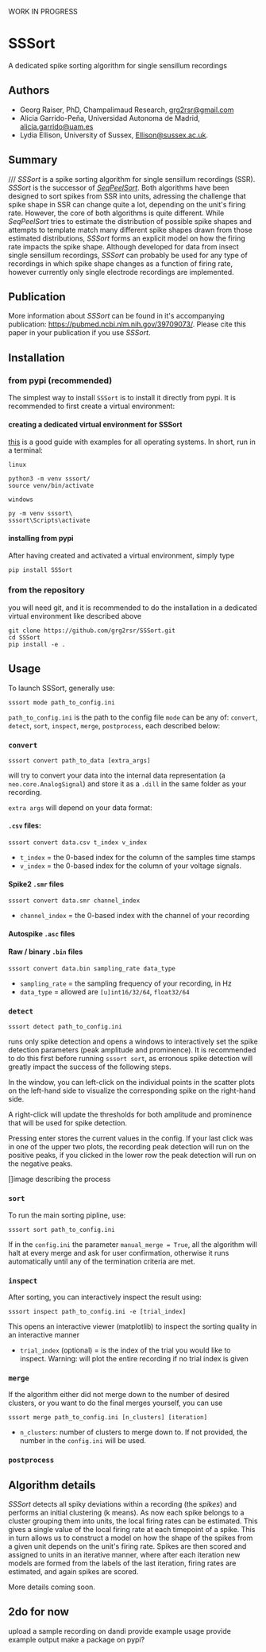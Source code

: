 WORK IN PROGRESS
# SSSort
A dedicated spike sorting algorithm for single sensillum recordings
 
## Authors
+ Georg Raiser, PhD, Champalimaud Research, grg2rsr@gmail.com
+ Alicia Garrido-Peña, Universidad Autonoma de Madrid, alicia.garrido@uam.es
+ Lydia Ellison, University of Sussex, Ellison@sussex.ac.uk.
 
## Summary
///
_SSSort_ is a spike sorting algorithm for single sensillum recordings (SSR). _SSSort_ is the successor of [_SeqPeelSort_](https://github.com/grg2rsr/SeqPeelSort). Both algorithms have been designed to sort spikes from SSR into units, adressing the challenge that spike shape in SSR can change quite a lot, depending on the unit's firing rate. However, the core of both algorithms is quite different. While _SeqPeelSort_ tries to estimate the distribution of possible spike shapes and attempts to template match many different spike shapes drawn from those estimated distributions, _SSSort_ forms an explicit model on how the firing rate impacts the spike shape. Although developed for data from insect single sensillum recordings, _SSSort_ can probably be used for any type of recordings in which spike shape changes as a function of firing rate, however currently only single electrode recordings are implemented.

## Publication
More information about _SSSort_ can be found in it's accompanying publication: https://pubmed.ncbi.nlm.nih.gov/39709073/. Please cite this paper in your publication if you use _SSSort_.

## Installation

### from pypi (recommended)
The simplest way to install `SSSort` is to install it directly from pypi. It is recommended to first create a virtual environment:

#### creating a dedicated virtual environment for SSSort
[this](https://realpython.com/python-virtual-environments-a-primer/) is a good guide with examples for all operating systems. In short, run in a terminal:

`linux`
```
python3 -m venv sssort/
source venv/bin/activate
```

`windows`
```
py -m venv sssort\
sssort\Scripts\activate
```

#### installing from pypi
After having created and activated a virtual environment, simply type
```
pip install SSSort
```

### from the repository 
you will need git, and it is recommended to do the installation in a dedicated virtual environment like described above
```
git clone https://github.com/grg2rsr/SSSort.git
cd SSSort
pip install -e .
```

## Usage
To launch SSSort, generally use:
```
sssort mode path_to_config.ini
```
`path_to_config.ini` is the path to the config file
`mode` can be any of: `convert`, `detect`, `sort`, `inspect`, `merge`, `postprocess`, each described below:

### `convert`
```
sssort convert path_to_data [extra_args]
```
will try to convert your data into the internal data representation (a `neo.core.AnalogSignal`) and store it as a `.dill` in the same folder as your recording.

`extra args` will depend on your data format:

#### `.csv` files:
`sssort convert data.csv t_index v_index`
+ `t_index` = the 0-based index for the column of the samples time stamps
+ `v_index` = the 0-based index for the column of your voltage signals.

#### Spike2 `.smr` files
`sssort convert data.smr channel_index`
+ `channel_index` = the 0-based index with the channel of your recording 

#### Autospike `.asc` files

#### Raw / binary `.bin` files
`sssort convert data.bin sampling_rate data_type`
+ `sampling_rate` = the sampling frequency of your recording, in Hz
+ `data_type` = allowed are `[u]int16/32/64`, `float32/64`

### `detect`
```
sssort detect path_to_config.ini
```
runs only spike detection and opens a windows to interactively set the spike detection parameters (peak amplitude and prominence). It is recommended to do this first before running `sssort sort`, as erronous spike detection will greatly impact the success of the following steps.

In the window, you can left-click on the individual points in the scatter plots on the left-hand side to visualize the corresponding spike on the right-hand side.

A right-click will update the thresholds for both amplitude and prominence that will be used for spike detection.

Pressing enter stores the current values in the config. If your last click was in one of the upper two plots, the recording peak detection will run on the positive peaks, if you clicked in the lower row the peak detection will run on the negative peaks.

[]image describing the process

### `sort`
To run the main sorting pipline, use:
```
sssort sort path_to_config.ini
```
If in the `config.ini` the parameter `manual_merge = True`, all the algorithm will halt at every merge and ask for user confirmation, otherwise it runs automatically until any of the termination criteria are met.

### `inspect`
After sorting, you can interactively inspect the result using:
```
sssort inspect path_to_config.ini -e [trial_index]
```
This opens an interactive viewer (matplotlib) to inspect the sorting quality in an interactive manner

+ `trial_index` (optional) = is the index of the trial you would like to inspect. Warning: will plot the entire recording if no trial index is given

### `merge`

If the algorithm either did not merge down to the number of desired clusters, or you want to do the final merges yourself, you can use
```
sssort merge path_to_config.ini [n_clusters] [iteration]
```
+ `n_clusters`: number of clusters to merge down to. If not provided, the number in the `config.ini` will be used.


### `postprocess`


 
## Algorithm details
_SSSort_ detects all spiky deviations within a recording (the _spikes_) and performs an initial clustering (k means). As now each spike belongs to a cluster grouping them into units, the local firing rates can be estimated. This gives a single value of the local firing rate at each timepoint of a spike. This in turn allows us to construct a model on how the shape of the spikes from a given unit depends on the unit's firing rate. Spikes are then scored and assigned to units in an iterative manner, where after each iteration new models are formed from the labels of the last iteration, firing rates are estimated, and again spikes are scored.
 
More details coming soon.

## 2do for now
upload a sample recording on dandi
provide example usage
provide example output
make a package on pypi?

